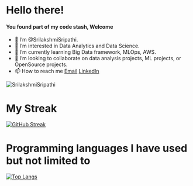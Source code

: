 # Hello there!

#### You found part of my code stash, Welcome

- 👋 I’m @SrilakshmiSripathi.
- 👀 I’m interested in Data Analytics and Data Science.
- 🌱 I’m currently learning Big Data framework, MLOps, AWS.
- 💞️ I’m looking to collaborate on data analysis projects, ML projects, or OpenSource projects.
- 📫 How to reach me [Email](sripathi.srilakshmi@gmail.com)
                     [LinkedIn](https://www.linkedin.com/in/sripathisrilakshmi/)

<p align="left"> <img src="https://komarev.com/ghpvc/?username=SrilakshmiSripathi&label=Views" alt="SrilakshmiSripathi"/> </p>



# My Streak
[![GitHub Streak](http://github-readme-streak-stats.herokuapp.com?user=SrilakshmiSripathi&theme=tokyonight_duo&hide_border=true)](https://git.io/streak-stats)

# Programming languages I have used but not limited to

[![Top Langs](https://github-readme-stats.vercel.app/api/top-langs/?username=SrilakshmiSripathi&layout=compact)](https://github.com/SrilakshmiSripathi/SrilakshmiSripathi/)


<!---
[![Top Langs](https://github-readme-stats.vercel.app/api/top-langs/?username=SrilakshmiSripathi&langs_count=8)](https://github.com/SrilakshmiSripathi/SrilakshmiSripathi/)

SrilakshmiSripathi/SrilakshmiSripathi is a ✨ special ✨ repository because its `README.md` (this file) appears on your GitHub profile.
You can click the Preview link to take a look at your changes.

Dashboard are created with the help of Developer @anuraghazra
![Views](https://rushter.com/counter.svg)

--->
